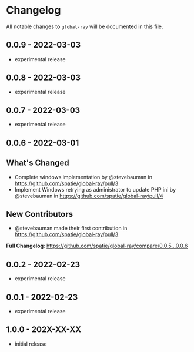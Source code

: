 # Changelog

All notable changes to `global-ray` will be documented in this file.

## 0.0.9 - 2022-03-03

- experimental release

## 0.0.8 - 2022-03-03

- experimental release

## 0.0.7 - 2022-03-03

- experimental release

## 0.0.6 - 2022-03-01

## What's Changed

- Complete windows implementation by @stevebauman in https://github.com/spatie/global-ray/pull/3
- Implement Windows retrying as administrator to update PHP ini by @stevebauman in https://github.com/spatie/global-ray/pull/4

## New Contributors

- @stevebauman made their first contribution in https://github.com/spatie/global-ray/pull/3

**Full Changelog**: https://github.com/spatie/global-ray/compare/0.0.5...0.0.6

## 0.0.2 - 2022-02-23

- experimental release

## 0.0.1 - 2022-02-23

- experimental release

## 1.0.0 - 202X-XX-XX

- initial release
